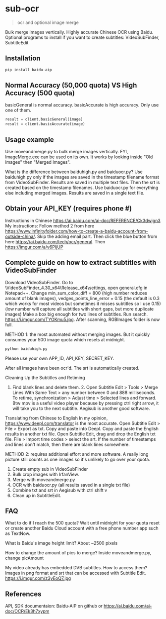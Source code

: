# sub-ocr
> ocr and optional image merge

Bulk merge images vertically. Highly accurate Chinese OCR using Baidu. Optional programs to install if you want to create subtitles: VideoSubFinder, SubtitleEdit

## Installation

```python
pip install baidu-aip
```

## Normal Accuracy (50,000 quota) VS High Accuracy (500 quota)

basicGeneral is normal accuracy. basicAccurate is high accuracy. Only use one of them.
```python
result = client.basicGeneral(image)
result = client.basicAccurate(image)
```

## Usage example

Use moveandmerge.py to bulk merge images vertically.
FYI, ImageMerge.exe can be used on its own. It works by looking inside "Old Images" then "Merged Images".

What is the difference between baiduhigh.py and baiduocr.py?
Use baiduhigh.py only if the images are saved in the timestamp filename format from VideoSubFinder. Results are saved in multiple text files. Then the srt is created based on the timestamp filenames.
Use baiduocr.py for everything else including merged images. Results are saved in a single text file.


## Obtain your API_KEY (requires phone #)
Instructions in Chinese https://ai.baidu.com/ai-doc/REFERENCE/Ck3dwjgn3
My instructions: Follow method 2 from here https://www.infinityfolder.com/how-to-create-a-baidu-account-from-outside-china/. Skip the adding email part.
Then click the blue button from here https://ai.baidu.com/tech/ocr/general. Then https://imgur.com/a/v6PIjUP

## Complete guide on how to extract subtitles with VideoSubFinder
Download VideoSubFinder. Go to \VideoSubFinder_4.30_x64\Release_x64\settings, open general.cfg in Notepad++. Change min_sum_color_diff = 800 (high number reduces amount of blank images), vedges_points_line_error = 0.15 (the default is 0.3 which works for most videos but sometimes it misses subtitles so I use 0.15) (low number will capture all subtitles with short gaps, but more duplicate images)
Make a box big enough for two lines of subtitles. Run search. https://i.imgur.com/TYOKmu5.jpg. After scanning, RGBImages folder is now full.

METHOD 1: the most automated without merging images. But it quickly consumes your 500 image quota which resets at midnight.
```python
python baiduhigh.py
```
Please use your own APP_ID, API_KEY, SECRET_KEY.

After all images have been ocr'd. The srt is automatically created.

Cleaning Up the Subtitles and Retiming
1. Find blank lines and delete them. 2. Open Subtitle Edit > Tools > Merge Lines With Same Text > any number between 0 and 888 milliseconds. To retime, synchronization > Adjust time > Selected lines and forward.
Btw mpv is a useful video player because by pressing ctrl right arrow, it will take you to the next subtitle. Aegisub is another good software.

Translating from Chinese to English
In my opinion, https://www.deepl.com/translator is the most accurate. Open Subtitle Edit > File > Export as txt. Copy and paste into Deepl. Copy and paste the English results in another txt file. Open Subtitle Edit, drag and drop the English txt file. File > Import time codes > select the srt. If the number of timestamps and lines don't match, then there are blank lines somewhere.

METHOD 2: requires additional effort and more software. A really long picture still counts as one images so it's unlikely to go over your quota.
1. Create empty sub in VideoSubFinder
2. Bulk crop images with IrfanView.
3. Merge with moveandmerge.py
4. OCR with baiduocr.py (all results saved in a single txt file)
5. Combine txt and srt in Aegisub with ctrl shift v
6. Clean up in SubtitleEdit.

## FAQ
What to do if I reach the 500 quota?
Wait until midnight for your quota reset or create another Baidu Cloud account with a free phone number app such as TextNow.

What is Baidu's image height limit?
About ~2500 pixels

How to change the amount of pics to merge?
Inside moveandmerge.py, change picAmount

My video already has embedded DVB subtitles. How to access them?
Images in png format and srt that can be accessed with Subtitle Edit. https://i.imgur.com/z3yEoQ7.jpg

## References

API, SDK documentaion: Baidu-AIP on github or https://ai.baidu.com/ai-doc/OCR/Ek3h7xypm
